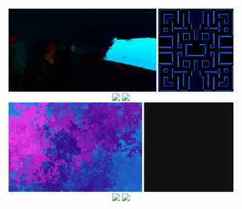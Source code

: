 <p align="center">
  <a href="https://github.com/GregoryKogan/algo-vfi"><img src="readme_assets/flow.gif" width="59.75%" /></a>
  <a href="https://github.com/GregoryKogan/pac-man"><img src="readme_assets/pacman-map.gif" width="30.25%" /></a>
  <br />
  <a href="https://github.com/GregoryKogan/fractal-rendering-webgl"><img src="readme_assets/fractal.gif" width="34%" /></a>
  <a href="https://github.com/GregoryKogan/sorts"><img src="readme_assets/odd-even-sort.gif" width="56%" /></a>
  <br />
  <a href="https://github.com/GregoryKogan/mnemonic-pictures"><img src="readme_assets/mnemonic2.gif" width="54%" /></a>
  <a href="https://github.com/GregoryKogan/genetic-algorithms"><img src="readme_assets/gp-200-planar-FR-NSGA2.gif" width="36%" /></a>
  <br />
  <img src="https://github-readme-stats.vercel.app/api/top-langs/?username=GregoryKogan&langs_count=7&bg_color=24283b&title_color=c0caf5&text_color=c0caf5&border_color=7aa2f7&size_weight=1.0&count_weight=0.0&exclude_repo=dotfiles,devblog&hide=tex,html&layout=donut" width="42.8%" />
  <img src="https://github-readme-stats.vercel.app/api?username=GregoryKogan&show_icons=true&bg_color=24283b&title_color=c0caf5&text_color=c0caf5&border_color=7aa2f7&icon_color=bb9af7&ring_color=9ece6a&hide_rank=true&line_height=39" width="47.2%" />
<!--   <a href="https://git.io/streak-stats"><img src="https://streak-stats.demolab.com?user=GregoryKogan&theme=tokyonight&border=7AA2F7&background=24283B&fire=FF9E64&sideLabels=A9B1D6&dates=9AA5CE&currStreakNum=2AC3DE&ring=414868" alt="GitHub Streak" /></a> -->
<p/>
